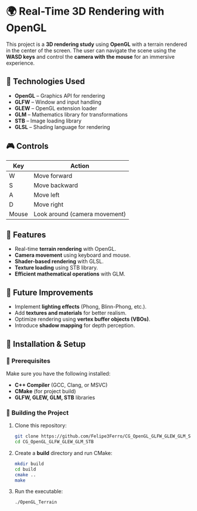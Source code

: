 # 🌍 Real-Time 3D Rendering with OpenGL  

This project is a **3D rendering study** using **OpenGL** with a terrain rendered in the center of the screen. The user can navigate the scene using the **WASD keys** and control the **camera with the mouse** for an immersive experience.  

## 🚀 Technologies Used  

- **OpenGL** – Graphics API for rendering  
- **GLFW** – Window and input handling  
- **GLEW** – OpenGL extension loader  
- **GLM** – Mathematics library for transformations  
- **STB** – Image loading library  
- **GLSL** – Shading language for rendering  

## 🎮 Controls  

| Key | Action |
|-----|--------|
| W   | Move forward |
| S   | Move backward |
| A   | Move left |
| D   | Move right |
| Mouse | Look around (camera movement) |

## 👅 Features  

- Real-time **terrain rendering** with OpenGL.
- **Camera movement** using keyboard and mouse.
- **Shader-based rendering** with GLSL.
- **Texture loading** using STB library.
- **Efficient mathematical operations** with GLM.

## 👅 Future Improvements  

- Implement **lighting effects** (Phong, Blinn-Phong, etc.).
- Add **textures and materials** for better realism.
- Optimize rendering using **vertex buffer objects (VBOs)**.
- Introduce **shadow mapping** for depth perception.

## 👅 Installation & Setup  

### 🔹 **Prerequisites**  

Make sure you have the following installed:  
- **C++ Compiler** (GCC, Clang, or MSVC)  
- **CMake** (for project build)  
- **GLFW, GLEW, GLM, STB** libraries  

### 🔹 **Building the Project**  

1. Clone this repository:  
   ```bash
   git clone https://github.com/Felipe3Ferro/CG_OpenGL_GLFW_GLEW_GLM_STB.git
   cd CG_OpenGL_GLFW_GLEW_GLM_STB
   ```

2. Create a **build** directory and run CMake:  
   ```bash
   mkdir build
   cd build
   cmake ..
   make
   ```

3. Run the executable:  
   ```bash
   ./OpenGL_Terrain
   ```
